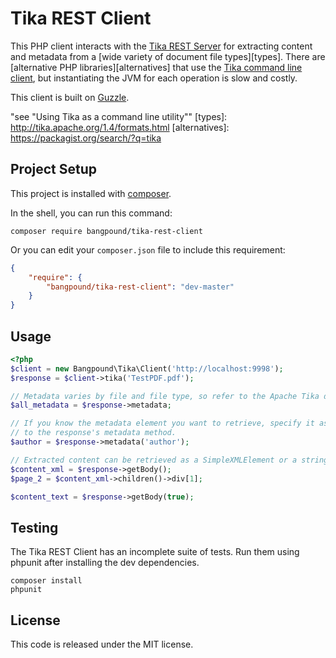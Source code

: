 Tika REST Client
================

This PHP client interacts with the [Tika REST Server][TikaJAXRS] for extracting content
and metadata from a [wide variety of document file types][types]. There are [alternative
PHP libraries][alternatives] that use the [Tika command line client][TikaCLI], but
instantiating the JVM for each operation is slow and costly.

This client is built on [Guzzle](http://guzzlephp.org).

[TikaJAXRS]: http://wiki.apache.org/tika/TikaJAXRS
[TikaCLI]: http://tika.apache.org/1.4/gettingstarted.html
    "see "Using Tika as a command line utility""
[types]: http://tika.apache.org/1.4/formats.html
[alternatives]: https://packagist.org/search/?q=tika

## Project Setup

This project is installed with [composer][].

In the shell, you can run this command:

```shell
composer require bangpound/tika-rest-client
```

Or you can edit your `composer.json` file to include this requirement:

```json
{
    "require": {
        "bangpound/tika-rest-client": "dev-master"
    }
}
```

[composer]: http://getcomposer.org

## Usage

```php
<?php
$client = new Bangpound\Tika\Client('http://localhost:9998');
$response = $client->tika('TestPDF.pdf');

// Metadata varies by file and file type, so refer to the Apache Tika docs for details.
$all_metadata = $response->metadata;

// If you know the metadata element you want to retrieve, specify it as the argument
// to the response's metadata method.
$author = $response->metadata('author');

// Extracted content can be retrieved as a SimpleXMLElement or a string of XML.
$content_xml = $response->getBody();
$page_2 = $content_xml->children()->div[1];

$content_text = $response->getBody(true);
```

## Testing

The Tika REST Client has an incomplete suite of tests. Run them using phpunit after
installing the dev dependencies.

```shell
composer install
phpunit
```

## License

This code is released under the MIT license.
